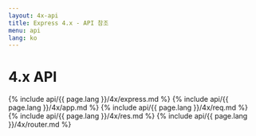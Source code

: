 ```yaml
---
layout: 4x-api
title: Express 4.x - API 참조
menu: api
lang: ko
---
```

<div id="api-doc" markdown="1">

  <h1>4.x API</h1>

  {% include api/{{ page.lang }}/4x/express.md %}
  {% include api/{{ page.lang }}/4x/app.md %}
  {% include api/{{ page.lang }}/4x/req.md %}
  {% include api/{{ page.lang }}/4x/res.md %}
  {% include api/{{ page.lang }}/4x/router.md %}

</div>
